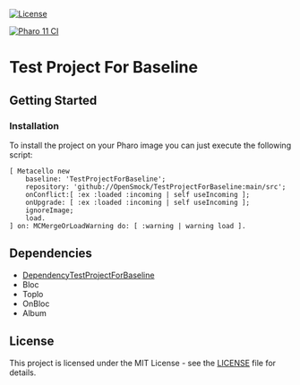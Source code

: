 [![License](https://img.shields.io/github/license/OpenSmock/TestProjectForBaseline.svg)](./LICENSE)

<badges for separated tests scripts>
   
[![Pharo 11 CI](https://github.com/OpenSmock/TestProjectForBaseline/actions/workflows/Pharo11CI.yml/badge.svg)](https://github.com/OpenSmock/TestProjectForBaseline/actions/workflows/Pharo11CI.yml)

# Test Project For Baseline

## Getting Started

### Installation

To install the project on your Pharo image you can just execute the following script:

```smalltalk
[ Metacello new
    baseline: 'TestProjectForBaseline';
    repository: 'github://OpenSmock/TestProjectForBaseline:main/src';
    onConflict:[ :ex :loaded :incoming | self useIncoming ];
    onUpgrade: [ :ex :loaded :incoming | self useIncoming ];
    ignoreImage;
    load.
] on: MCMergeOrLoadWarning do: [ :warning | warning load ].
```

## Dependencies

- [DependencyTestProjectForBaseline](https://github.com/OpenSmock/DependencyTestProjectForBaseline)
- Bloc
- Toplo
- OnBloc
- Album
  
## License

This project is licensed under the MIT License - see the [LICENSE](LICENSE) file for details.
